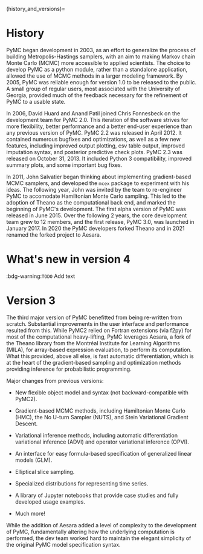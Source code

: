 (history_and_versions)=
# History

PyMC began development in 2003, as an effort to generalize the process of
building Metropolis-Hastings samplers, with an aim to making Markov chain Monte
Carlo (MCMC) more accessible to applied scientists.
The choice to develop PyMC as a python module, rather than a standalone
application, allowed the use of MCMC methods in a larger modeling framework. By
2005, PyMC was reliable enough for version 1.0 to be released to the public. A
small group of regular users, most associated with the University of Georgia,
provided much of the feedback necessary for the refinement of PyMC to a usable
state.

In 2006, David Huard and Anand Patil joined Chris Fonnesbeck on the development
team for PyMC 2.0. This iteration of the software strives for more flexibility,
better performance and a better end-user experience than any previous version
of PyMC. PyMC 2.2 was released in April 2012. It contained numerous bugfixes and
optimizations, as well as a few new features, including improved output
plotting, csv table output, improved imputation syntax, and posterior
predictive check plots. PyMC 2.3 was released on October 31, 2013. It included
Python 3 compatibility, improved summary plots, and some important bug fixes.

In 2011, John Salvatier began thinking about implementing gradient-based MCMC samplers, and developed the ``mcex`` package to experiment with his ideas. The following year, John was invited by the team to re-engineer PyMC to accomodate Hamiltonian Monte Carlo sampling. This led to the adoption of Theano as the computational back end, and marked the beginning of PyMC's development. The first alpha version of PyMC was released in June 2015. Over the following 2 years, the core development team grew to 12 members, and the first release, PyMC 3.0, was launched in January 2017.  In 2020 the PyMC developers forked Theano and in 2021 renamed the forked project to Aesara.


# What's new in version 4

:bdg-warning:`TODO`
Add text

# Version 3

The third major version of PyMC benefitted from being re-written from scratch. Substantial improvements in the user interface and performance resulted from this. While PyMC2 relied on Fortran extensions (via f2py) for most of the computational heavy-lifting, PyMC leverages Aesara, a fork of the Theano library from the Montréal Institute for Learning Algorithms (MILA), for array-based expression evaluation, to perform its computation. What this provided, above all else, is fast automatic differentiation, which is at the heart of the gradient-based sampling and optimization methods providing inference for probabilistic programming.

Major changes from previous versions:

* New flexible object model and syntax (not backward-compatible with PyMC2).

* Gradient-based MCMC methods, including Hamiltonian Monte Carlo (HMC), the No U-turn Sampler (NUTS), and Stein Variational Gradient Descent.

* Variational inference methods, including automatic differentiation variational inference (ADVI) and operator variational inference (OPVI).

* An interface for easy formula-based specification of generalized linear models (GLM).

* Elliptical slice sampling.

* Specialized distributions for representing time series.

* A library of Jupyter notebooks that provide case studies and fully developed usage examples.

* Much more!

While the addition of Aesara added a level of complexity to the development of PyMC, fundamentally altering how the underlying computation is performed, the dev team worked hard to maintain the elegant simplicity of the original PyMC model specification syntax.
